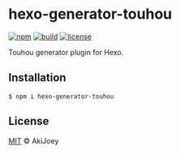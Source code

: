 # hexo-generator-touhou

[![npm][npm-image]][npm-url]
[![build][build-image]][build-url]
[![license][license-image]][license-url]

Touhou generator plugin for Hexo.

## Installation

`$ npm i hexo-generator-touhou`

## License

[MIT][license-url] © AkiJoey

[npm-image]: https://img.shields.io/npm/v/hexo-generator-touhou
[npm-url]: https://www.npmjs.com/package/hexo-generator-touhou

[build-image]: https://www.travis-ci.org/akijoey/hexo-generator-touhou.svg?branch=master
[build-url]: https://www.travis-ci.org/akijoey/hexo-generator-touhou

[license-image]: https://img.shields.io/github/license/akijoey/hexo-generator-touhou
[license-url]: https://github.com/akijoey/hexo-generator-touhou/blob/master/LICENSE
